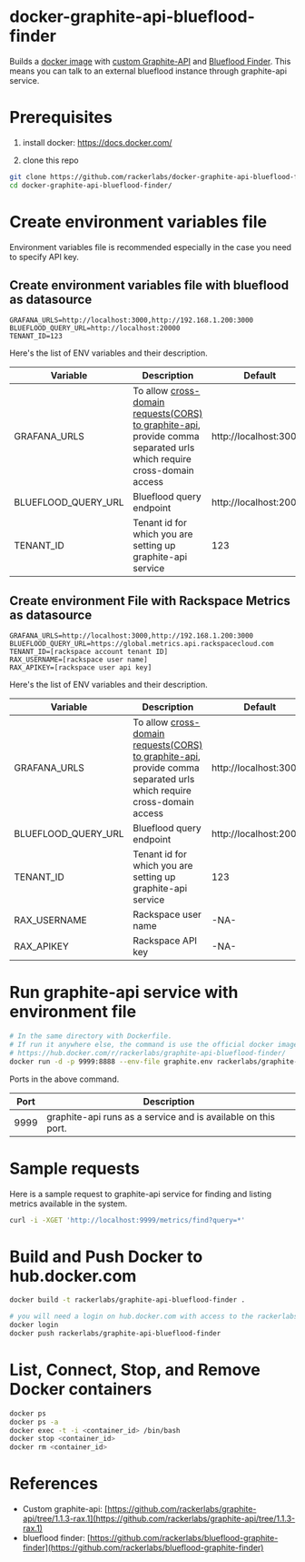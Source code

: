 # docker-graphite-api-blueflood-finder

Builds a [docker image](https://hub.docker.com/r/rackerlabs/graphite-api-blueflood-finder/) with [custom Graphite-API](https://github.com/rackerlabs/graphite-api/tree/1.1.3-rax.1) and [Blueflood Finder](https://github.com/rackerlabs/blueflood-graphite-finder). This means you can talk to an external blueflood 
instance through graphite-api service.

# Prerequisites

1. install docker:  https://docs.docker.com/

2. clone this repo
```sh
git clone https://github.com/rackerlabs/docker-graphite-api-blueflood-finder.git
cd docker-graphite-api-blueflood-finder/
```

# Create environment variables file

Environment variables file is recommended especially in the case you need to specify API key.

## Create environment variables file  with blueflood as datasource

```
GRAFANA_URLS=http://localhost:3000,http://192.168.1.200:3000
BLUEFLOOD_QUERY_URL=http://localhost:20000
TENANT_ID=123
```

Here's the list of ENV variables and their description.

| Variable             |   Description                                       |  Default   |
| ---------------------|-----------------------------------------------------|------------|
| GRAFANA_URLS         | To allow [cross-domain requests(CORS) to graphite-api](https://github.com/brutasse/graphite-api/blob/master/docs/configuration.rst), provide comma separated urls which require cross-domain access | http://localhost:3000 |
| BLUEFLOOD_QUERY_URL  | Blueflood query endpoint | http://localhost:20000 |
| TENANT_ID            | Tenant id for which you are setting up graphite-api service | 123 |



## Create environment File with Rackspace Metrics as datasource
```
GRAFANA_URLS=http://localhost:3000,http://192.168.1.200:3000
BLUEFLOOD_QUERY_URL=https://global.metrics.api.rackspacecloud.com
TENANT_ID=[rackspace account tenant ID]
RAX_USERNAME=[rackspace user name]
RAX_APIKEY=[rackspace user api key]
```

Here's the list of ENV variables and their description.

| Variable             |   Description                                       |  Default   |
| ---------------------|-----------------------------------------------------|------------|
| GRAFANA_URLS         | To allow [cross-domain requests(CORS) to graphite-api](https://github.com/brutasse/graphite-api/blob/master/docs/configuration.rst), provide comma separated urls which require cross-domain access | http://localhost:3000 |
| BLUEFLOOD_QUERY_URL  | Blueflood query endpoint | http://localhost:20000 |
| TENANT_ID            | Tenant id for which you are setting up graphite-api service | 123 |
| RAX_USERNAME         | Rackspace user name | 	-NA- |
| RAX_APIKEY           | Rackspace API key |	-NA- |

# Run graphite-api service with environment file

```sh
# In the same directory with Dockerfile.
# If run it anywhere else, the command is use the official docker image instead
# https://hub.docker.com/r/rackerlabs/graphite-api-blueflood-finder/
docker run -d -p 9999:8888 --env-file graphite.env rackerlabs/graphite-api-blueflood-finder
```

Ports in the above command.

| Port             |   Description                                                  |
| -----------------|----------------------------------------------------------------|
| 9999             | graphite-api runs as a service and is available on this port.  |

# Sample requests

Here is a sample request to graphite-api service for finding and listing metrics available in the system.

```sh
curl -i -XGET 'http://localhost:9999/metrics/find?query=*'
```

# Build and Push Docker to hub.docker.com
```sh
docker build -t rackerlabs/graphite-api-blueflood-finder .

# you will need a login on hub.docker.com with access to the rackerlabs organization
docker login
docker push rackerlabs/graphite-api-blueflood-finder
```

# List, Connect, Stop, and Remove Docker containers
```sh
docker ps
docker ps -a
docker exec -t -i <container_id> /bin/bash
docker stop <container_id>
docker rm <container_id>
```

# References

* Custom graphite-api: [https://github.com/rackerlabs/graphite-api/tree/1.1.3-rax.1](https://github.com/rackerlabs/graphite-api/tree/1.1.3-rax.1)
* blueflood finder: [https://github.com/rackerlabs/blueflood-graphite-finder](https://github.com/rackerlabs/blueflood-graphite-finder) 
